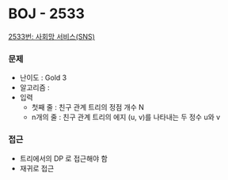 
# BOJ - 2533

[2533번: 사회망 서비스(SNS)](https://www.acmicpc.net/problem/2533)

### 문제

- 난이도 : Gold 3
- 알고리즘 :
- 입력
    - 첫째 줄 : 친구 관계 트리의 정점 개수 N
    - n개의 줄 : 친구 관계 트리의 에지 (u, v)를 나타내는 두 정수 u와 v

### 접근

- 트리에서의 DP 로 접근해야 함
- 재귀로 접근
